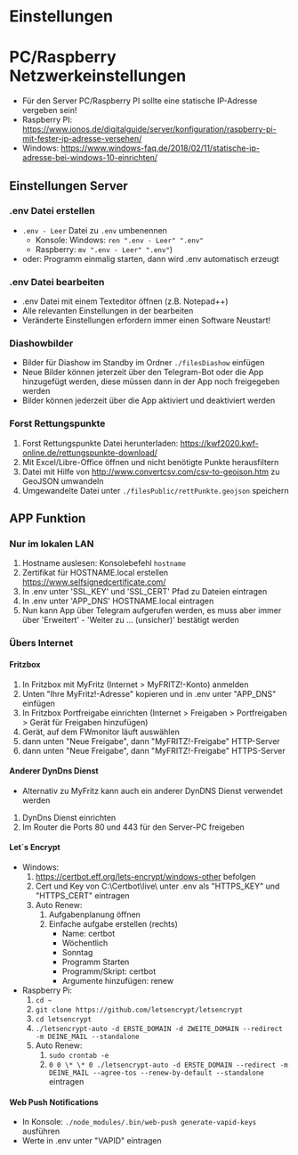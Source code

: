 # Einstellungen

# PC/Raspberry Netzwerkeinstellungen

-   Für den Server PC/Raspberry PI sollte eine statische IP-Adresse vergeben sein!
-   Raspberry PI:
    https://www.ionos.de/digitalguide/server/konfiguration/raspberry-pi-mit-fester-ip-adresse-versehen/
-   Windows: https://www.windows-faq.de/2018/02/11/statische-ip-adresse-bei-windows-10-einrichten/

## Einstellungen Server

### .env Datei erstellen

-   `.env - Leer` Datei zu `.env` umbenennen
    -   Konsole: Windows: `ren ".env - Leer" ".env"`
    -   Raspberry: `mv ".env - Leer" ".env"`)
-   oder: Programm einmalig starten, dann wird .env automatisch erzeugt

### .env Datei bearbeiten

-   .env Datei mit einem Texteditor öffnen (z.B. Notepad++)
-   Alle relevanten Einstellungen in der bearbeiten
-   Veränderte Einstellungen erfordern immer einen Software Neustart!

### Diashowbilder

-   Bilder für Diashow im Standby im Ordner `./filesDiashow` einfügen
-   Neue Bilder können jeterzeit über den Telegram-Bot oder die App hinzugefügt werden, diese müssen
    dann in der App noch freigegeben werden
-   Bilder können jederzeit über die App aktiviert und deaktiviert werden

### Forst Rettungspunkte

1. Forst Rettungspunkte Datei herunterladen: https://kwf2020.kwf-online.de/rettungspunkte-download/
2. Mit Excel/Libre-Office öffnen und nicht benötigte Punkte herausfiltern
3. Datei mit Hilfe von http://www.convertcsv.com/csv-to-geojson.htm zu GeoJSON umwandeln
4. Umgewandelte Datei unter `./filesPublic/rettPunkte.geojson` speichern

## APP Funktion

### Nur im lokalen LAN

1. Hostname auslesen: Konsolebefehl `hostname`
2. Zertifikat für HOSTNAME.local erstellen https://www.selfsignedcertificate.com/
3. In .env unter 'SSL_KEY' und 'SSL_CERT' Pfad zu Dateien eintragen
4. In .env unter 'APP_DNS' HOSTNAME.local eintragen
5. Nun kann App über Telegram aufgerufen werden, es muss aber immer über 'Erweitert' - 'Weiter zu
   ... (unsicher)' bestätigt werden

### Übers Internet

#### Fritzbox

1.  In Fritzbox mit MyFritz (Internet > MyFRITZ!-Konto) anmelden
2.  Unten "Ihre MyFritz!-Adresse" kopieren und in .env unter "APP_DNS" einfügen
3.  In Fritzbox Portfreigabe einrichten (Internet > Freigaben > Portfreigaben > Gerät für Freigaben
    hinzufügen)
4.  Gerät, auf dem FWmonitor läuft auswählen
5.  dann unten "Neue Freigabe", dann "MyFRITZ!-Freigabe" HTTP-Server
6.  dann unten "Neue Freigabe", dann "MyFRITZ!-Freigabe" HTTPS-Server

#### Anderer DynDns Dienst

-   Alternativ zu MyFritz kann auch ein anderer DynDNS Dienst verwendet werden

1. DynDns Dienst einrichten
2. Im Router die Ports 80 und 443 für den Server-PC freigeben

#### Let´s Encrypt

-   Windows:
    1.  https://certbot.eff.org/lets-encrypt/windows-other befolgen
    2.  Cert und Key von C:\Certbot\live\ unter .env als "HTTPS_KEY" und "HTTPS_CERT" eintragen
    3.  Auto Renew:
        1. Aufgabenplanung öffnen
        2. Einfache aufgabe erstellen (rechts)
            - Name: certbot
            - Wöchentlich
            - Sonntag
            - Programm Starten
            - Programm/Skript: certbot
            - Argumente hinzufügen: renew
-   Raspberry Pi:
    1. `cd ~`
    2. `git clone https://github.com/letsencrypt/letsencrypt`
    3. `cd letsencrypt`
    4. `./letsencrypt-auto -d ERSTE_DOMAIN -d ZWEITE_DOMAIN --redirect -m DEINE_MAIL --standalone`
    5. Auto Renew:
        1. `sudo crontab -e`
        2. `0 0 \* \* 0 ./letsencrypt-auto -d ERSTE_DOMAIN --redirect -m DEINE_MAIL --agree-tos --renew-by-default --standalone`
           eintragen

#### Web Push Notifications

-   In Konsole: `./node_modules/.bin/web-push generate-vapid-keys` ausführen
-   Werte in .env unter "VAPID" eintragen
